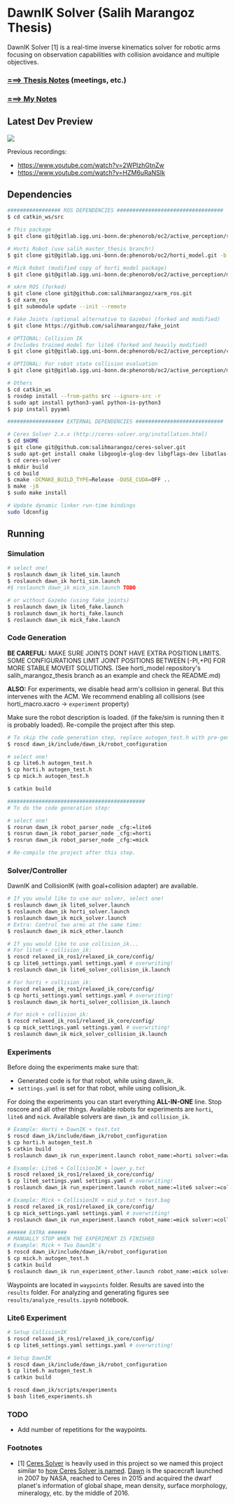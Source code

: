 # DawnIK Solver (Salih Marangoz Thesis)

DawnIK Solver [1]  is a real-time inverse kinematics solver for robotic arms focusing on observation capabilities with collision avoidance and multiple objectives.

### [===> Thesis Notes](thesis/THESIS_NOTES.md) (meetings, etc.)

### [===> My Notes](thesis/MY_NOTES.md)

## Latest Dev Preview

[![](https://img.youtube.com/vi/Jrutd7nmphM/0.jpg)](https://www.youtube.com/watch?v=Jrutd7nmphM)

Previous recordings:
- https://www.youtube.com/watch?v=2WPIzhGtnZw
- https://www.youtube.com/watch?v=HZM6uRaNSIk

## Dependencies

```bash
################# ROS DEPENDENCIES ##################################
$ cd catkin_ws/src

# This package
$ git clone git@gitlab.igg.uni-bonn.de:phenorob/oc2/active_perception/salih_marangoz_thesis.git

# Horti Robot (use salih_master_thesis branch!)
$ git clone git@gitlab.igg.uni-bonn.de:phenorob/oc2/horti_model.git -b salih_master_thesis

# Mick Robot (modified copy of horti_model package)
$ git clone git@gitlab.igg.uni-bonn.de:phenorob/oc2/active_perception/mick_model.git

# xArm ROS (forked)
$ git clone clone git@github.com:salihmarangoz/xarm_ros.git
$ cd xarm_ros
$ git submodule update --init --remote

# Fake Joints (optional alternative to Gazebo) (forked and modified)
$ git clone https://github.com/salihmarangoz/fake_joint

# OPTIONAL: Collision IK
# Includes trained model for lite6 (forked and heavily modified)
$ git clone git@gitlab.igg.uni-bonn.de:phenorob/oc2/active_perception/collision_ik.git

# OPTIONAL: For robot state collision evaluation
$ git clone git@gitlab.igg.uni-bonn.de:phenorob/oc2/active_perception/moveit_collision_check.git

# Others
$ cd catkin_ws
$ rosdep install --from-paths src --ignore-src -r
$ sudo apt install python3-yaml python-is-python3
$ pip install pyyaml

################## EXTERNAL DEPENDENCIES ############################

# Ceres Solver 2.x.x (http://ceres-solver.org/installation.html)
$ cd $HOME
$ git clone git@github.com:salihmarangoz/ceres-solver.git
$ sudo apt-get install cmake libgoogle-glog-dev libgflags-dev libatlas-base-dev libeigen3-dev libsuitesparse-dev
$ cd ceres-solver
$ mkdir build
$ cd build
$ cmake -DCMAKE_BUILD_TYPE=Release -DUSE_CUDA=OFF ..
$ make -j8
$ sudo make install

# Update dynamic linker run-time bindings
sudo ldconfig
```

## Running

### Simulation

```bash
# select one!
$ roslaunch dawn_ik lite6_sim.launch
$ roslaunch dawn_ik horti_sim.launch
#$ roslaunch dawn_ik mick_sim.launch TODO

# or without Gazebo (using fake_joints)
$ roslaunch dawn_ik lite6_fake.launch
$ roslaunch dawn_ik horti_fake.launch
$ roslaunch dawn_ik mick_fake.launch
```

### Code Generation

**BE CAREFUL:** MAKE SURE JOINTS DONT HAVE EXTRA POSITION LIMITS. SOME CONFIGURATIONS LIMIT JOINT POSITIONS BETWEEN [-PI,+PI] FOR MORE STABLE MOVEIT SOLUTIONS. (See horti_model repository's salih_marangoz_thesis branch as an example and check the README.md)

**ALSO:** For experiments, we disable head arm's collision in general. But this intervenes with the ACM. We recommend enabling all collisions (see horti_macro.xacro -> `experiment` property)

Make sure the robot description is loaded. (if the fake/sim is running then it is probably loaded). Re-compile the project after this step. 

```bash
# To skip the code generation step, replace autogen_test.h with pre-generated headers (lite6.h, horti.h, etc.)
$ roscd dawn_ik/include/dawn_ik/robot_configuration

# select one!
$ cp lite6.h autogen_test.h
$ cp horti.h autogen_test.h
$ cp mick.h autogen_test.h

$ catkin build

############################################
# To do the code generation step:

# select one!
$ rosrun dawn_ik robot_parser_node _cfg:=lite6
$ rosrun dawn_ik robot_parser_node _cfg:=horti
$ rosrun dawn_ik robot_parser_node _cfg:=mick

# Re-compile the project after this step. 
```

### Solver/Controller

DawnIK and CollisionIK (with goal+collision adapter) are available.

```bash
# If you would like to use our solver, select one!
$ roslaunch dawn_ik lite6_solver.launch
$ roslaunch dawn_ik horti_solver.launch
$ roslaunch dawn_ik mick_solver.launch
# Extra: Control two arms at the same time:
$ roslaunch dawn_ik mick_other.launch

# If you would like to use collision_ik...
# For lite6 + collision_ik:
$ roscd relaxed_ik_ros1/relaxed_ik_core/config/
$ cp lite6_settings.yaml settings.yaml # overwriting!
$ roslaunch dawn_ik lite6_solver_collision_ik.launch

# For horti + collision_ik:
$ roscd relaxed_ik_ros1/relaxed_ik_core/config/
$ cp horti_settings.yaml settings.yaml # overwriting!
$ roslaunch dawn_ik horti_solver_collision_ik.launch

# For mick + collision_ik:
$ roscd relaxed_ik_ros1/relaxed_ik_core/config/
$ cp mick_settings.yaml settings.yaml # overwriting!
$ roslaunch dawn_ik mick_solver_collision_ik.launch
```

### Experiments

Before doing the experiments make sure that:

- Generated code is for that robot, while using dawn_ik.
- `settings.yaml` is set for that robot, while using collision_ik.

For doing the experiments you can start everything **ALL-IN-ONE** line. Stop roscore and all other things. Available robots for experiments are `horti`, `lite6` and `mick`. Available solvers are `dawn_ik` and `collision_ik`.

```bash
# Example: Horti + DawnIK + test.txt
$ roscd dawn_ik/include/dawn_ik/robot_configuration
$ cp horti.h autogen_test.h
$ catkin build
$ roslaunch dawn_ik run_experiment.launch robot_name:=horti solver:=dawn_ik waypoints_file:=test endpoint_frame:=head_link_eef

# Example: Lite6 + CollisionIK + lower_y.txt
$ roscd relaxed_ik_ros1/relaxed_ik_core/config/
$ cp lite6_settings.yaml settings.yaml # overwriting!
$ roslaunch dawn_ik run_experiment.launch robot_name:=lite6 solver:=collision_ik waypoints_file:=lower_y endpoint_frame:=link_eef

# Example: Mick + CollisionIK + mid_y.txt + test.bag
$ roscd relaxed_ik_ros1/relaxed_ik_core/config/
$ cp mick_settings.yaml settings.yaml # overwriting!
$ roslaunch dawn_ik run_experiment.launch robot_name:=mick solver:=collision_ik waypoints_file:=mid_y trajectory_file:=test endpoint_frame:=head_link_eef

###### EXTRA ######
# MANUALLY STOP WHEN THE EXPERIMENT IS FINISHED
# Example: Mick + Two DawnIK's
$ roscd dawn_ik/include/dawn_ik/robot_configuration
$ cp mick.h autogen_test.h
$ catkin build
$ roslaunch dawn_ik run_experiment_other.launch robot_name:=mick solver:=dawn_ik waypoints_file:=circle_xy waypoints_file_other:=circle_yz endpoint_frame:=head_link_eef endpoint_frame_other:=other_link_eef
```

Waypoints are located in `waypoints` folder. Results are saved into the `results` folder. For analyzing and generating figures see `results/analyze_results.ipynb` notebook.

### Lite6 Experiment

```bash
# Setup CollisionIK
$ roscd relaxed_ik_ros1/relaxed_ik_core/config/
$ cp lite6_settings.yaml settings.yaml # overwriting!

# Setup DawnIK
$ roscd dawn_ik/include/dawn_ik/robot_configuration
$ cp lite6.h autogen_test.h
$ catkin build

$ roscd dawn_ik/scripts/experiments
$ bash lite6_experiments.sh
```



### TODO

- Add number of repetitions for the waypoints.

### Footnotes

- [1] [Ceres Solver](http://ceres-solver.org/) is heavily used in this project so we named this project similar to [how Ceres Solver is named](http://ceres-solver.org/#f1). [Dawn](https://solarsystem.nasa.gov/missions/dawn/overview/) is the spacecraft launched in 2007 by NASA, reached to Ceres in 2015 and acquired the dwarf planet's information of global shape, mean density, surface morphology, mineralogy, etc. by the middle of 2016. 

